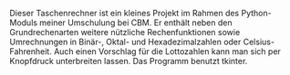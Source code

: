 Dieser Taschenrechner ist ein kleines Projekt im Rahmen des Python-Moduls meiner Umschulung bei CBM.
Er enthält neben den Grundrechenarten weitere nützliche Rechenfunktionen sowie Umrechnungen in Binär-, Oktal- und Hexadezimalzahlen oder Celsius-Fahrenheit.
Auch einen Vorschlag für die Lottozahlen kann man sich per Knopfdruck unterbreiten lassen.
Das Programm benutzt tkinter.
